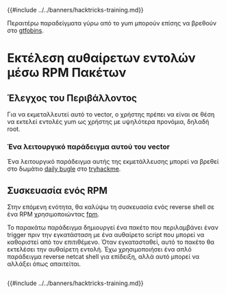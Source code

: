 {{#include ../../banners/hacktricks-training.md}}

Περαιτέρω παραδείγματα γύρω από το yum μπορούν επίσης να βρεθούν στο [gtfobins](https://gtfobins.github.io/gtfobins/yum/).

# Εκτέλεση αυθαίρετων εντολών μέσω RPM Πακέτων

## Έλεγχος του Περιβάλλοντος

Για να εκμεταλλευτεί αυτό το vector, ο χρήστης πρέπει να είναι σε θέση να εκτελεί εντολές yum ως χρήστης με υψηλότερα προνόμια, δηλαδή root.

### Ένα λειτουργικό παράδειγμα αυτού του vector

Ένα λειτουργικό παράδειγμα αυτής της εκμετάλλευσης μπορεί να βρεθεί στο δωμάτιο [daily bugle](https://tryhackme.com/room/dailybugle) στο [tryhackme](https://tryhackme.com).

## Συσκευασία ενός RPM

Στην επόμενη ενότητα, θα καλύψω τη συσκευασία ενός reverse shell σε ένα RPM χρησιμοποιώντας [fpm](https://github.com/jordansissel/fpm).

Το παρακάτω παράδειγμα δημιουργεί ένα πακέτο που περιλαμβάνει έναν trigger πριν την εγκατάσταση με ένα αυθαίρετο script που μπορεί να καθοριστεί από τον επιτιθέμενο. Όταν εγκατασταθεί, αυτό το πακέτο θα εκτελέσει την αυθαίρετη εντολή. Έχω χρησιμοποιήσει ένα απλό παράδειγμα reverse netcat shell για επίδειξη, αλλά αυτό μπορεί να αλλάξει όπως απαιτείται.
```text

```
{{#include ../../banners/hacktricks-training.md}}

